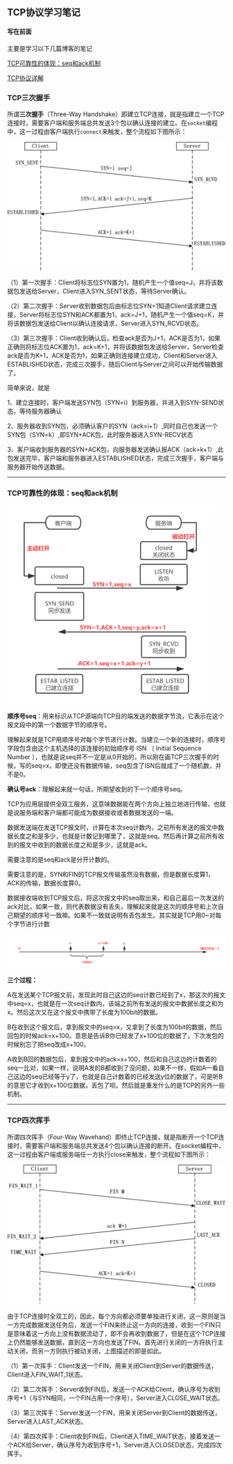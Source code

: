 ## TCP协议学习笔记

#### 写在前面

主要是学习以下几篇博客的笔记

[TCP可靠性的体现：seq和ack机制](https://www.jianshu.com/p/4e917b933dc5 )

[TCP协议详解](https://www.jianshu.com/p/ef892323e68f)

### TCP三次握手

所谓**三次握手**（Three-Way Handshake）即建立TCP连接，就是指建立一个TCP连接时，需要客户端和服务端总共发送3个包以确认连接的建立。在`socket`编程中，这一过程由客户端执行`connect`来触发，整个流程如下图所示：

![img](https://raw.githubusercontent.com/wanglufei561/picture_repo/master/assets/webp)



（1）第一次握手：Client将标志位SYN置为1，随机产生一个值seq=J，并将该数据包发送给Server，Client进入SYN_SENT状态，等待Server确认。

（2）第二次握手：Server收到数据包后由标志位SYN=1知道Client请求建立连接，Server将标志位SYN和ACK都置为1，ack=J+1，随机产生一个值seq=K，并将该数据包发送给Client以确认连接请求，Server进入SYN_RCVD状态。

（3）第三次握手：Client收到确认后，检查ack是否为J+1，ACK是否为1，如果正确则将标志位ACK置为1，ack=K+1，并将该数据包发送给Server，Server检查ack是否为K+1，ACK是否为1，如果正确则连接建立成功，Client和Server进入ESTABLISHED状态，完成三次握手，随后Client与Server之间可以开始传输数据了。

简单来说，就是

1、建立连接时，客户端发送SYN包（SYN=i）到服务器，并进入到SYN-SEND状态，等待服务器确认

2、服务器收到SYN包，必须确认客户的SYN（ack=i+1）,同时自己也发送一个SYN包（SYN=k）,即SYN+ACK包，此时服务器进入SYN-RECV状态

3、客户端收到服务器的SYN+ACK包，向服务器发送确认报ACK（ack=k+1）,此包发送完毕，客户端和服务器进入ESTABLISHED状态，完成三次握手，客户端与服务器开始传送数据。

------

### TCP可靠性的体现：seq和ack机制

<img src="https://raw.githubusercontent.com/wanglufei561/picture_repo/master/assets/webp-20220517085330776" alt="img" style="zoom:50%;" />

**顺序号seq**：用来标识从TCP源端向TCP目的端发送的数据字节流，它表示在这个报文段中的第一个数据字节的顺序号。

理解起来就是TCP用顺序号对每个字节进行计数。当建立一个新的连接时，顺序号字段包含由这个主机选择的该连接的初始顺序号 ISN （ Initial Sequence Number ），也就是说seq并不一定是从0开始的，所以刚在画TCP三次握手的时候，写的seq=x，即使还没有数据传输，seq包含了ISN后就成了一个随机数，并不是0。

**确认号ack**：理解起来就一句话，所期望收到的下一个顺序号seq。

TCP为应用层提供全双工服务，这意味数据能在两个方向上独立地进行传输，也就是说服务端和客户端都可能成为数据接收或者数据发送的一端。

数据发送端在发送TCP报文时，计算在本次seq计数内，之前所有发送的报文中数据长度之和是多少，也就是计数记到哪里了，这就是seq。然后再计算之前所有收到的报文中收到的数据长度之和是多少，这就是ack。

需要注意的是seq和ack是分开计数的。

需要注意的是，SYN和FIN的TCP报文传输虽然没有数据，但是数据长度算1，ACK的传输，数据长度算0。

数据接收端收到TCP报文后，将这次报文中的seq取出来，和自己最后一次发送的ack对比，如果一致，则代表数据没有丢失，理解起来就是这次的顺序号和上次自己期望的顺序号一致嘛。如果不一致就说明有丢包发生。其实就是TCP用0~对每个字节进行计数

![img](https://raw.githubusercontent.com/wanglufei561/picture_repo/master/assets/webp-20220517085411003)

**三个过程：**

A在发送某个TCP报文前，发现此时自己这边的seq计数已经到了x，那这次的报文中seq=x，也就是在一次seq计数内，该端之前所有发送的报文中数据长度之和为x。然后这次又在这个报文中携带了长度为100bit的数据。

B在收到这个报文后，拿到报文中的seq=x，又拿到了长度为100bit的数据，然后回包的时候ack=x+100。意思是告诉B你已经发了x+100位的数据了，下次发包的时候别忘了把seq改成x+100。

A收到B回的数据包后，拿到报文中的ack=x+100，然后和自己这边的计数着的seq一比对，如果一样，说明A发的B都收到了没问题，如果不一样，假如A一看自己这边的seq已经等于y了，也就是自己计数着的已经发送y位的数据了，可是听B的意思它才收到x+100位数据，丢包了呗。然后就是重发什么的是TCP的另外一些机制。

------

### TCP四次挥手

所谓四次挥手（Four-Way Wavehand）即终止TCP连接，就是指断开一个TCP连接时，需要客户端和服务端总共发送4个包以确认连接的断开。在socket编程中，这一过程由客户端或服务端任一方执行close来触发，整个流程如下图所示：

![img](https://raw.githubusercontent.com/wanglufei561/picture_repo/master/assets/webp-20220517085419323)

由于TCP连接时全双工的，因此，每个方向都必须要单独进行关闭，这一原则是当一方完成数据发送任务后，发送一个FIN来终止这一方向的连接，收到一个FIN只是意味着这一方向上没有数据流动了，即不会再收到数据了，但是在这个TCP连接上仍然能够发送数据，直到这一方向也发送了FIN。首先进行关闭的一方将执行主动关闭，而另一方则执行被动关闭，上图描述的即是如此。

（1）第一次挥手：Client发送一个FIN，用来关闭Client到Server的数据传送，Client进入FIN_WAIT_1状态。

（2）第二次挥手：Server收到FIN后，发送一个ACK给Client，确认序号为收到序号+1（与SYN相同，一个FIN占用一个序号），Server进入CLOSE_WAIT状态。

（3）第三次挥手：Server发送一个FIN，用来关闭Server到Client的数据传送，Server进入LAST_ACK状态。

（4）第四次挥手：Client收到FIN后，Client进入TIME_WAIT状态，接着发送一个ACK给Server，确认序号为收到序号+1，Server进入CLOSED状态，完成四次挥手。